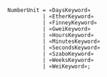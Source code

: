 <!-- This file is generated automatically by infrastructure scripts. Please don't edit by hand. -->

```{ .ebnf .slang-ebnf #NumberUnit }
NumberUnit = «DaysKeyword»
           | «EtherKeyword»
           | «FinneyKeyword»
           | «GweiKeyword»
           | «HoursKeyword»
           | «MinutesKeyword»
           | «SecondsKeyword»
           | «SzaboKeyword»
           | «WeeksKeyword»
           | «WeiKeyword»;
```
